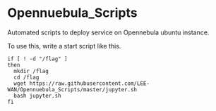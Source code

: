 # Opennuebula_Scripts
Automated scripts to deploy service on Opennebula ubuntu instance.


To use this, write a start script like this.
```
if [ ! -d "/flag" ]
then
  mkdir /flag
  cd /flag
  wget https://raw.githubusercontent.com/LEE-WAN/Opennuebula_Scripts/master/jupyter.sh
  bash jupyter.sh
fi
```
